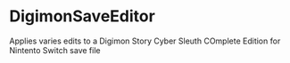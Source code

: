 # DigimonSaveEditor
Applies varies edits to a Digimon Story Cyber Sleuth COmplete Edition for Nintento Switch save file
